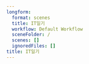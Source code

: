 ```yaml
---
longform:
  format: scenes
  title: IT일기
  workflow: Default Workflow
  sceneFolder: /
  scenes: []
  ignoredFiles: []
title: IT일기
---
```


